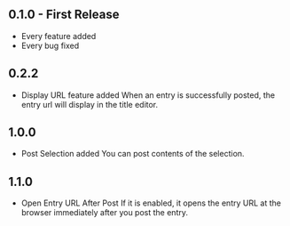 ## 0.1.0 - First Release
* Every feature added
* Every bug fixed

## 0.2.2
* Display URL feature added
When an entry is successfully posted, the entry url will display in the title editor.

## 1.0.0
* Post Selection added
You can post contents of the selection.

## 1.1.0
* Open Entry URL After Post
If it is enabled, it opens the entry URL at the browser immediately after you post the entry. 
